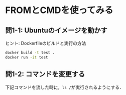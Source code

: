 # FROMとCMDを使ってみる

## 問1-1: Ubuntuのイメージを動かす

ヒント: Dockerfileのビルドと実行の方法

```bash
docker build -t test .
docker run -it test
```

## 問1-2: コマンドを変更する

下記コマンドを流した時に，`ls /`が実行されるようにする．

